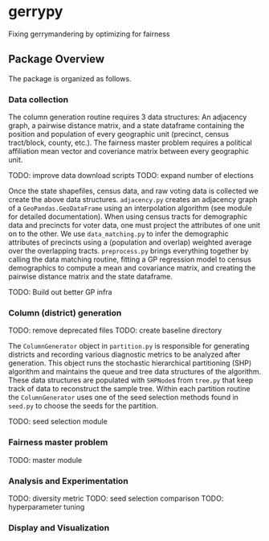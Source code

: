 # gerrypy
Fixing gerrymandering by optimizing for fairness

## Package Overview
The package is organized as follows.
### Data collection
The column generation routine requires 3 data structures: An adjacency graph, a pairwise distance matrix, and a state dataframe containing the position and population of every geographic unit (precinct, census tract/block, county, etc.). The fairness master problem requires a political affiliation mean vector and coveriance matrix between every geographic unit.

TODO: improve data download scripts
TODO: expand number of elections

Once the state shapefiles, census data, and raw voting data is collected we create the above data structures. `adjacency.py` creates an adjacency graph of a `GeoPandas.GeoDataFrame` using an interpolation algorithm (see module for detailed documentation). When using census tracts for demographic data and precincts for voter data, one must project the attributes of one unit on to the other. We use `data_matching.py` to infer the demographic attributes of precincts using a (population and overlap) weighted average over the overlapping tracts. `preprocess.py` brings everything together by calling the data matching routine, fitting a GP regression model to census demographics to compute a mean and covariance matrix, and creating the pairwise distance matrix and the state dataframe.

TODO: Build out better GP infra

### Column (district) generation

TODO: remove deprecated files
TODO: create baseline directory

The `ColumnGenerator` object in `partition.py` is responsible for generating districts and recording various diagnostic metrics to be analyzed after generation. This object runs the stochastic hierarchical partitioning (SHP) algorithm and maintains the queue and tree data structures of the algorithm. These data structures are populated with `SHPNode`s from `tree.py` that keep track of data to reconstruct the sample tree. Within each partition routine the `ColumnGenerator` uses one of the seed selection methods found in `seed.py` to choose the seeds for the partition.

TODO: seed selection module

### Fairness master problem
TODO: master module

### Analysis and Experimentation
TODO: diversity metric
TODO: seed selection comparison
TODO: hyperparameter tuning

### Display and Visualization

